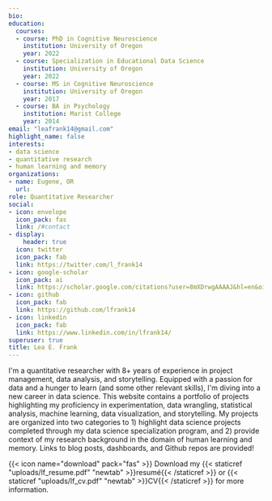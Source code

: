 ```yaml
---
bio: 
education:
  courses:
  - course: PhD in Cognitive Neuroscience
    institution: University of Oregon
    year: 2022
  - course: Specialization in Educational Data Science
    institution: University of Oregon
    year: 2022
  - course: MS in Cognitive Neuroscience
    institution: University of Oregon
    year: 2017
  - course: BA in Psychology
    institution: Marist College
    year: 2014
email: "leafrank14@gmail.com"
highlight_name: false
interests:
- data science
- quantitative research
- human learning and memory
organizations:
- name: Eugene, OR
  url: 
role: Quantitative Researcher
social:
- icon: envelope
  icon_pack: fas
  link: /#contact
- display:
    header: true
  icon: twitter
  icon_pack: fab
  link: https://twitter.com/l_frank14
- icon: google-scholar
  icon_pack: ai
  link: https://scholar.google.com/citations?user=8mXDrwgAAAAJ&hl=en&oi=sra
- icon: github
  icon_pack: fab
  link: https://github.com/lfrank14
- icon: linkedin
  icon_pack: fab
  link: https://www.linkedin.com/in/lfrank14/
superuser: true
title: Lea E. Frank
---
```


I'm a quantitative researcher with 8+ years of experience in project management, data analysis, and storytelling. Equipped with a passion for data and a hunger to learn (and some other relevant skills), I'm diving into a new career in data science. This website contains a portfolio of projects highlighting my proficiency in experimentation, data wrangling, statistical analysis, machine learning, data visualization, and storytelling. My projects are organized into two categories to 1) highlight data science projects completed through my data science specialization program, and 2) provide context of my research background in the domain of human learning and memory. Links to blog posts, dashboards, and Github repos are provided!

{{< icon name="download" pack="fas" >}} Download my {{< staticref "uploads/lf_resume.pdf" "newtab" >}}resumé{{< /staticref >}} or {{< staticref "uploads/lf_cv.pdf" "newtab" >}}CV{{< /staticref >}} for more information.
